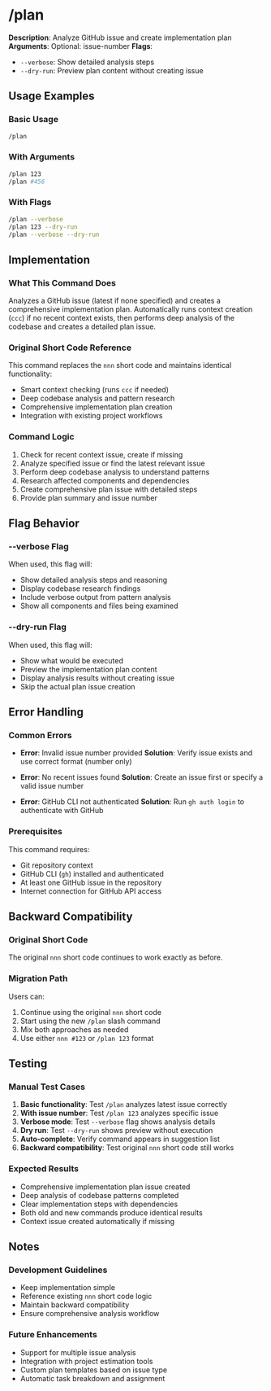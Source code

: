 # /plan

**Description**: Analyze GitHub issue and create implementation plan
**Arguments**: Optional: issue-number
**Flags**:
  - `--verbose`: Show detailed analysis steps
  - `--dry-run`: Preview plan content without creating issue

## Usage Examples

### Basic Usage
```bash
/plan
```

### With Arguments
```bash
/plan 123
/plan #456
```

### With Flags
```bash
/plan --verbose
/plan 123 --dry-run
/plan --verbose --dry-run
```

## Implementation

### What This Command Does
Analyzes a GitHub issue (latest if none specified) and creates a comprehensive implementation plan. Automatically runs context creation (`ccc`) if no recent context exists, then performs deep analysis of the codebase and creates a detailed plan issue.

### Original Short Code Reference
This command replaces the `nnn` short code and maintains identical functionality:
- Smart context checking (runs `ccc` if needed)
- Deep codebase analysis and pattern research
- Comprehensive implementation plan creation
- Integration with existing project workflows

### Command Logic
1. Check for recent context issue, create if missing
2. Analyze specified issue or find the latest relevant issue
3. Perform deep codebase analysis to understand patterns
4. Research affected components and dependencies
5. Create comprehensive plan issue with detailed steps
6. Provide plan summary and issue number

## Flag Behavior

### --verbose Flag
When used, this flag will:
- Show detailed analysis steps and reasoning
- Display codebase research findings
- Include verbose output from pattern analysis
- Show all components and files being examined

### --dry-run Flag
When used, this flag will:
- Show what would be executed
- Preview the implementation plan content
- Display analysis results without creating issue
- Skip the actual plan issue creation

## Error Handling

### Common Errors
- **Error**: Invalid issue number provided
  **Solution**: Verify issue exists and use correct format (number only)

- **Error**: No recent issues found
  **Solution**: Create an issue first or specify a valid issue number

- **Error**: GitHub CLI not authenticated
  **Solution**: Run `gh auth login` to authenticate with GitHub

### Prerequisites
This command requires:
- Git repository context
- GitHub CLI (`gh`) installed and authenticated
- At least one GitHub issue in the repository
- Internet connection for GitHub API access

## Backward Compatibility

### Original Short Code
The original `nnn` short code continues to work exactly as before.

### Migration Path
Users can:
1. Continue using the original `nnn` short code
2. Start using the new `/plan` slash command
3. Mix both approaches as needed
4. Use either `nnn #123` or `/plan 123` format

## Testing

### Manual Test Cases
1. **Basic functionality**: Test `/plan` analyzes latest issue correctly
2. **With issue number**: Test `/plan 123` analyzes specific issue
3. **Verbose mode**: Test `--verbose` flag shows analysis details
4. **Dry run**: Test `--dry-run` shows preview without execution
5. **Auto-complete**: Verify command appears in suggestion list
6. **Backward compatibility**: Test original `nnn` short code still works

### Expected Results
- Comprehensive implementation plan issue created
- Deep analysis of codebase patterns completed
- Clear implementation steps with dependencies
- Both old and new commands produce identical results
- Context issue created automatically if missing

## Notes

### Development Guidelines
- Keep implementation simple
- Reference existing `nnn` short code logic
- Maintain backward compatibility
- Ensure comprehensive analysis workflow

### Future Enhancements
- Support for multiple issue analysis
- Integration with project estimation tools
- Custom plan templates based on issue type
- Automatic task breakdown and assignment
